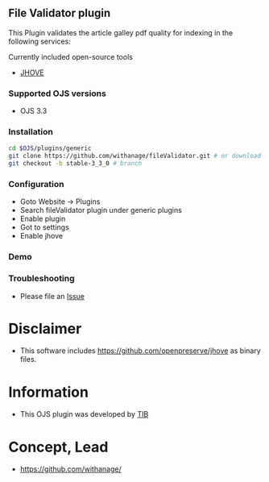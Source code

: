 ## File Validator plugin

This Plugin validates the article  galley pdf quality  for indexing in the following services:

Currently included open-source tools
- [JHOVE]( https://github.com/openpreserve/jhove)


### Supported OJS versions
- OJS 3.3

### Installation
```bash
cd $OJS/plugins/generic
git clone https://github.com/withanage/fileValidator.git # or download
git checkout -b stable-3_3_0 # branch
```
### Configuration
- Goto Website -> Plugins
- Search fileValidator plugin under generic plugins
- Enable plugin
- Got to settings
- Enable jhove
### Demo


### Troubleshooting
- Please file an [Issue](https://github.com/withanage/fileValidator/issues)


# Disclaimer
-  This software includes https://github.com/openpreserve/jhove as binary files.


# Information
- This OJS plugin was developed by [TIB](https://tib.eu)

# Concept, Lead

- https://github.com/withanage/

